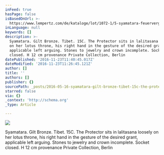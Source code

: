 ```yaml
---
inFeed: true
hasPage: false
isBasedOnUrl: >-
  https://www.lempertz.com/de/kataloge/lot/1072-1/5-syamatara-feuervergoldete-bronze-tibet-15-jh.html
inLanguage: null
keywords: []
description: >-
  Syamatara. Gilt Bronze. Tibet. 15C. The Protector sits in lalitasana loosely
  on her lotus throne, his right hand in the gesture of the desired grant,
  applicable left arguing. Stones to jewelry and crown incomplete. Socket
  closed. H 12 cm provenance Private Collection, Berlin
datePublished: '2016-11-23T11:40:45.017Z'
dateModified: '2016-11-23T11:26:45.121Z'
author: []
title: ''
authors: []
publisher: {}
sourcePath: _posts/2016-05-16-syamatara-gilt-bronze-tibet-15c-the-protector-sits-in-la.md
starred: false
via: {}
_context: 'http://schema.org'
_type: Article

---
```

![](https://the-grid-user-content.s3-us-west-2.amazonaws.com/d1fcaffd-84b5-4562-a6ba-cb0fca118d6d.jpg)

Syamatara. Gilt Bronze. Tibet. 15C. The Protector sits in lalitasana loosely on her lotus throne, his right hand in the gesture of the desired grant, applicable left arguing. Stones to jewelry and crown incomplete. Socket closed. H 12 cm provenance Private Collection, Berlin